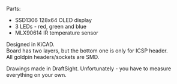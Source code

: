Parts:
* SSD1306 128x64 OLED display
* 3 LEDs - red, green and blue
* MLX90614 IR temperature sensor

Designed in KiCAD.  
Board has two layers, but the bottom one is only for ICSP header.  
All goldpin headers/sockets are SMD.

Drawings made in DraftSight. Unfortunately - you have to measure everything on your own.
